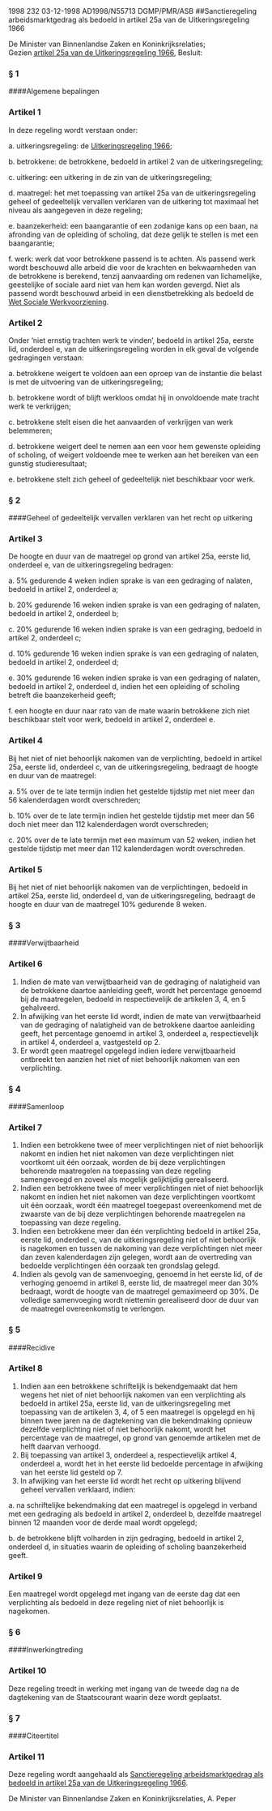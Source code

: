 <meta http-equiv='Content-Type' content='text/html; charset=utf-8' />
1998 232 03-12-1998 AD1998/N55713 DGMP/PMR/ASB  
##Sanctieregeling arbeidsmarktgedrag als bedoeld in artikel 25a van de Uitkeringsregeling 1966

De Minister van Binnenlandse Zaken en Koninkrijksrelaties;  
Gezien [artikel 25a van de Uitkeringsregeling 1966](../../../../../../../../../../../../AMvB/uitkeringsregeling/1966/BWBR0002537/README.md),
Besluit:     
### §  1  

####Algemene bepalingen

### Artikel  1  

In deze regeling wordt verstaan onder: 

a. uitkeringsregeling: de [Uitkeringsregeling 1966](../../../../../../../../../../../../AMvB/uitkeringsregeling/1966/BWBR0002537/README.md); 

b. betrokkene: de betrokkene, bedoeld in artikel 2 van de uitkeringsregeling; 

c. uitkering: een uitkering in de zin van de uitkeringsregeling; 

d. maatregel: het met toepassing van artikel 25a van de uitkeringsregeling geheel of gedeeltelijk vervallen verklaren van de uitkering tot maximaal het niveau als aangegeven in deze regeling; 

e. baanzekerheid: een baangarantie of een zodanige kans op een baan, na afronding van de opleiding of scholing, dat deze gelijk te stellen is met een baangarantie; 

f. werk: werk dat voor betrokkene passend is te achten. Als passend werk wordt beschouwd alle arbeid die voor de krachten en bekwaamheden van de betrokkene is berekend, tenzij aanvaarding om redenen van lichamelijke, geestelijke of sociale aard niet van hem kan worden gevergd. Niet als passend wordt beschouwd arbeid in een dienstbetrekking als bedoeld de [Wet Sociale Werkvoorziening](../../../../../../../../../../../../wet/wet/sociale/werkvoorziening/BWBR0008903/README.md).  

### Artikel  2  

Onder ‘niet ernstig trachten werk te vinden’, bedoeld in artikel 25a, eerste lid, onderdeel e, van de uitkeringsregeling worden in elk geval de volgende gedragingen verstaan: 

a. betrokkene weigert te voldoen aan een oproep van de instantie die belast is met de uitvoering van de uitkeringsregeling; 

b. betrokkene wordt of blijft werkloos omdat hij in onvoldoende mate tracht werk te verkrijgen; 

c. betrokkene stelt eisen die het aanvaarden of verkrijgen van werk belemmeren; 

d. betrokkene weigert deel te nemen aan een voor hem gewenste opleiding of scholing, of weigert voldoende mee te werken aan het bereiken van een gunstig studieresultaat; 

e. betrokkene stelt zich geheel of gedeeltelijk niet beschikbaar voor werk.  

### §  2  

####Geheel of gedeeltelijk vervallen verklaren van het recht op uitkering

### Artikel  3  

De hoogte en duur van de maatregel op grond van artikel 25a, eerste lid, onderdeel e, van de uitkeringsregeling bedragen: 

a. 5% gedurende 4 weken indien sprake is van een gedraging of nalaten, bedoeld in artikel 2, onderdeel a; 

b. 20% gedurende 16 weken indien sprake is van een gedraging of nalaten, bedoeld in artikel 2, onderdeel b; 

c. 20% gedurende 16 weken indien sprake is van een gedraging, bedoeld in artikel 2, onderdeel c; 

d. 10% gedurende 16 weken indien sprake is van een gedraging of nalaten, bedoeld in artikel 2, onderdeel d; 

e. 30% gedurende 16 weken indien sprake is van een gedraging of nalaten, bedoeld in artikel 2, onderdeel d, indien het een opleiding of scholing betreft die baanzekerheid geeft; 

f. een hoogte en duur naar rato van de mate waarin betrokkene zich niet beschikbaar stelt voor werk, bedoeld in artikel 2, onderdeel e.  

### Artikel  4  

Bij het niet of niet behoorlijk nakomen van de verplichting, bedoeld in artikel 25a, eerste lid, onderdeel c, van de uitkeringsregeling, bedraagt de hoogte en duur van de maatregel: 

a. 5% over de te late termijn indien het gestelde tijdstip met niet meer dan 56 kalenderdagen wordt overschreden; 

b. 10% over de te late termijn indien het gestelde tijdstip met meer dan 56 doch niet meer dan 112 kalenderdagen wordt overschreden; 

c. 20% over de te late termijn met een maximum van 52 weken, indien het gestelde tijdstip met meer dan 112 kalenderdagen wordt overschreden.  

### Artikel  5  

Bij het niet of niet behoorlijk nakomen van de verplichtingen, bedoeld in artikel 25a, eerste lid, onderdeel d, van de uitkeringsregeling, bedraagt de hoogte en duur van de maatregel 10% gedurende 8 weken. 

### §  3  

####Verwijtbaarheid

### Artikel  6  

1.  Indien de mate van verwijtbaarheid van de gedraging of nalatigheid van de betrokkene daartoe aanleiding geeft, wordt het percentage genoemd bij de maatregelen, bedoeld in respectievelijk de artikelen 3, 4, en 5 gehalveerd.   
2.  In afwijking van het eerste lid wordt, indien de mate van verwijtbaarheid van de gedraging of nalatigheid van de betrokkene daartoe aanleiding geeft, het percentage genoemd in artikel 3, onderdeel a, respectievelijk in artikel 4, onderdeel a, vastgesteld op 2.   
3.  Er wordt geen maatregel opgelegd indien iedere verwijtbaarheid ontbreekt ten aanzien het niet of niet behoorlijk nakomen van een verplichting.  

### §  4  

####Samenloop

### Artikel  7  

1.  Indien een betrokkene twee of meer verplichtingen niet of niet behoorlijk nakomt en indien het niet nakomen van deze verplichtingen niet voortkomt uit één oorzaak, worden de bij deze verplichtingen behorende maatregelen na toepassing van deze regeling samengevoegd en zoveel als mogelijk gelijktijdig gerealiseerd.   
2.  Indien een betrokkene twee of meer verplichtingen niet of niet behoorlijk nakomt en indien het niet nakomen van deze verplichtingen voortkomt uit één oorzaak, wordt één maatregel toegepast overeenkomend met de zwaarste van de bij deze verplichtingen behorende maatregelen na toepassing van deze regeling.   
3.  Indien een betrokkene meer dan één verplichting bedoeld in artikel 25a, eerste lid, onderdeel c, van de uitkeringsregeling niet of niet behoorlijk is nagekomen en tussen de nakoming van deze verplichtingen niet meer dan zeven kalenderdagen zijn gelegen, wordt aan de overtreding van bedoelde verplichtingen één oorzaak ten grondslag gelegd.   
4.  Indien als gevolg van de samenvoeging, genoemd in het eerste lid, of de verhoging genoemd in artikel 8, eerste lid, de maatregel meer dan 30% bedraagt, wordt de hoogte van de maatregel gemaximeerd op 30%. De volledige samenvoeging wordt niettemin gerealiseerd door de duur van de maatregel overeenkomstig te verlengen.  

### §  5  

####Recidive

### Artikel  8  

1.  Indien aan een betrokkene schriftelijk is bekendgemaakt dat hem wegens het niet of niet behoorlijk nakomen van een verplichting als bedoeld in artikel 25a, eerste lid, van de uitkeringsregeling met toepassing van de artikelen 3, 4, of 5 een maatregel is opgelegd en hij binnen twee jaren na de dagtekening van die bekendmaking opnieuw dezelfde verplichting niet of niet behoorlijk nakomt, wordt het percentage van de maatregel, op grond van genoemde artikelen met de helft daarvan verhoogd.   
2.  Bij toepassing van artikel 3, onderdeel a, respectievelijk artikel 4, onderdeel a, wordt het in het eerste lid bedoelde percentage in afwijking van het eerste lid gesteld op 7.   
3.  In afwijking van het eerste lid wordt het recht op uitkering blijvend geheel vervallen verklaard, indien: 

a. na schriftelijke bekendmaking dat een maatregel is opgelegd in verband met een gedraging als bedoeld in artikel 2, onderdeel b, dezelfde maatregel binnen 12 maanden voor de derde maal wordt opgelegd; 

b. de betrokkene blijft volharden in zijn gedraging, bedoeld in artikel 2, onderdeel d, in situaties waarin de opleiding of scholing baanzekerheid geeft.   

### Artikel  9  

Een maatregel wordt opgelegd met ingang van de eerste dag dat een verplichting als bedoeld in deze regeling niet of niet behoorlijk is nagekomen. 

### §  6  

####Inwerkingtreding

### Artikel  10  

Deze regeling treedt in werking met ingang van de tweede dag na de dagtekening van de Staatscourant waarin deze wordt geplaatst. 

### §  7  

####Citeertitel

### Artikel  11  

Deze regeling wordt aangehaald als [Sanctieregeling arbeidsmarktgedrag als bedoeld in artikel 25a van de Uitkeringsregeling 1966](../../../../../../../../../../../../ministeriele-regeling/sanctieregeling/arbeidsmarktgedrag/als/bedoeld/in/artikel/25a/van/de/etc/BWBR0010043/README.md). 

De 
Minister van Binnenlandse Zaken en Koninkrijksrelaties, 
A.  Peper      
